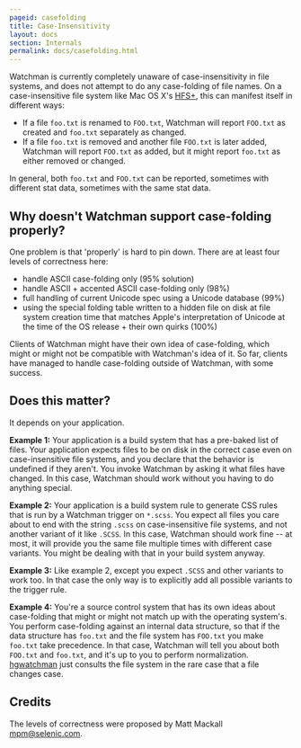 ```yaml
---
pageid: casefolding
title: Case-Insensitivity
layout: docs
section: Internals
permalink: docs/casefolding.html
---
```


Watchman is currently completely unaware of case-insensitivity in file systems,
and does not attempt to do any case-folding of file names. On a case-insensitive
file system like Mac OS X's [HFS+](https://en.wikipedia.org/wiki/HFS_Plus), this
can manifest itself in different ways:

* If a file `foo.txt` is renamed to `FOO.txt`, Watchman will report `FOO.txt` as
  created and `foo.txt` separately as changed.
* If a file `foo.txt` is removed and another file `FOO.txt` is later added,
  Watchman will report `FOO.txt` as added, but it might report `foo.txt` as
  either removed or changed.

In general, both `foo.txt` and `FOO.txt` can be reported, sometimes with
different stat data, sometimes with the same stat data.

## Why doesn't Watchman support case-folding properly?

One problem is that 'properly' is hard to pin down. There are at least four
levels of correctness here:

- handle ASCII case-folding only (95% solution)
- handle ASCII + accented ASCII case-folding only (98%)
- full handling of current Unicode spec using a Unicode database (99%)
- using the special folding table written to a hidden file on disk at file
system creation time that matches Apple's interpretation of Unicode at the time
of the OS release + their own quirks (100%)

Clients of Watchman might have their own idea of case-folding, which might or
might not be compatible with Watchman's idea of it. So far, clients have managed
to handle case-folding outside of Watchman, with some success.

## Does this matter?

It depends on your application.

**Example 1:** Your application is a build system that has a pre-baked list of
files. Your application expects files to be on disk in the correct case even on
case-insensitive file systems, and you declare that the behavior is undefined if
they aren't. You invoke Watchman by asking it what files have changed. In this
case, Watchman should work without you having to do anything special.

**Example 2:** Your application is a build system rule to generate CSS rules
that is run by a Watchman trigger on `*.scss`. You expect all files you care
about to end with the string `.scss` on case-insensitive file systems, and not
another variant of it like `.SCSS`. In this case, Watchman should work fine --
at most, it will provide you the same file multiple times with different case
variants. You might be dealing with that in your build system anyway.

**Example 3:** Like example 2, except you expect `.SCSS` and other variants to
work too. In that case the only way is to explicitly add all possible variants
to the trigger rule.

**Example 4:** You're a source control system that has its own ideas about
case-folding that might or might not match up with the operating system's. You
perform case-folding against an internal data structure, so that if the data
structure has `foo.txt` and the file system has `FOO.txt` you make `foo.txt`
take precedence. In that case, Watchman will tell you about both `FOO.txt` and
`foo.txt`, and it's up to you to perform
normalization. [hgwatchman](https://bitbucket.org/facebook/hgwatchman) just
consults the file system in the rare case that a file changes case.

## Credits

The levels of correctness were proposed by Matt Mackall <mpm@selenic.com>.
